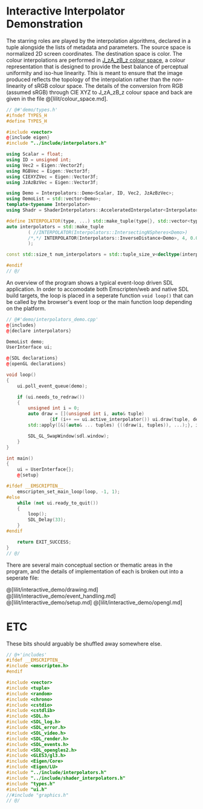 # Interactive Interpolator Demonstration

The starring roles are played by the interpolation algorithms, declared in a
tuple alongside the lists of metadata and parameters. The source space is
normalized 2D screen coordinates. The destination space is color.  The colour
interpolations are performed in [J_zA_zB_z colour
space](https://doi.org/10.1364/OE.25.015131), a colour representation that is
designed to provide the best balance of perceptual uniformity and iso-hue
linearity.  This is meant to ensure that the image produced reflects the
topology of the interpolation rather than the non-linearity of sRGB colour
space. The details of the conversion from RGB (assumed sRGB) through CIE XYZ to
J_zA_zB_z colour space and back are given in the file @[lilit/colour_space.md].

```cpp 
// @#'demo/types.h'
#ifndef TYPES_H
#define TYPES_H

#include <vector>
@{include eigen}
#include "../include/interpolators.h"

using Scalar = float;
using ID = unsigned int;
using Vec2 = Eigen::Vector2f;
using RGBVec = Eigen::Vector3f;
using CIEXYZVec = Eigen::Vector3f;
using JzAzBzVec = Eigen::Vector3f;

using Demo = Interpolators::Demo<Scalar, ID, Vec2, JzAzBzVec>;
using DemoList = std::vector<Demo>;
template<typename Interpolator>
using Shadr = ShaderInterpolators::AcceleratedInterpolator<Interpolator>;

#define INTERPOLATOR(type, ...) std::make_tuple(type{}, std::vector<type::Meta>{}, std::vector<type::Para>{}, type::Para{__VA_ARGS__}, Shadr<type>{})
auto interpolators = std::make_tuple
        ( //INTERPOLATOR(Interpolators::IntersectingNSpheres<Demo>)
        /*,*/ INTERPOLATOR(Interpolators::InverseDistance<Demo>, 4, 0.001, 0.0, 1.0)
        );

const std::size_t num_interpolators = std::tuple_size_v<decltype(interpolators)>;

#endif
// @/
```

An overview of the program shows a typical event-loop driven SDL application.
In order to accomodate both Emscripten/web and native SDL build targets, the
loop is placed in a seperate function `void loop()` that can be called by the
browser's event loop or the main function loop depending on the platform.

```cpp
// @#'demo/interpolators_demo.cpp'
@{includes}
@{declare interpolators}

DemoList demo;
UserInterface ui;

@{SDL declarations}
@{openGL declarations}

void loop()
{
    ui.poll_event_queue(demo);

    if (ui.needs_to_redraw())
    {
        unsigned int i = 0;
        auto draw = [](unsigned int i, auto& tuple) 
                {if (i++ == ui.active_interpolator()) ui.draw(tuple, demo);};
        std::apply([&](auto& ... tuples) {((draw(i, tuples)), ...);}, interpolators);

        SDL_GL_SwapWindow(sdl.window);
    }
}

int main()
{
    ui = UserInterface{};
    @{setup}

#ifdef __EMSCRIPTEN__
    emscripten_set_main_loop(loop, -1, 1);
#else
    while (not ui.ready_to_quit())
    {
        loop();
        SDL_Delay(33);
    }
#endif

    return EXIT_SUCCESS;
}
// @/
```

There are several main conceptual section or thematic areas in the program, and
the details of implementation of each is broken out into a seperate file: 

@[lilit/interactive_demo/drawing.md]
@[lilit/interactive_demo/event_handling.md]
@[lilit/interactive_demo/setup.md]
@[lilit/interactive_demo/opengl.md]

# ETC

These bits should arguably be shuffled away somewhere else.

```cpp
// @+'includes'
#ifdef __EMSCRIPTEN__
#include <emscripten.h>
#endif

#include <vector>
#include <tuple>
#include <random>
#include <chrono>
#include <cstdio>
#include <cstdlib>
#include <SDL.h>
#include <SDL_log.h>
#include <SDL_error.h>
#include <SDL_video.h>
#include <SDL_render.h>
#include <SDL_events.h>
#include <SDL_opengles2.h>
#include <GLES3/gl3.h>
#include <Eigen/Core>
#include <Eigen/LU>
#include "../include/interpolators.h"
#include "../include/shader_interpolators.h"
#include "types.h"
#include "ui.h"
//#include "graphics.h"
// @/
```
